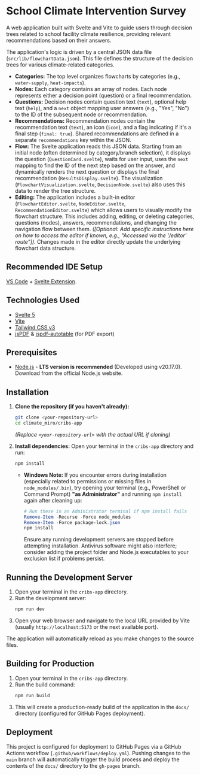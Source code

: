 # School Climate Intervention Survey

A web application built with Svelte and Vite to guide users through decision trees related to school facility climate resilience, providing relevant recommendations based on their answers.

The application's logic is driven by a central JSON data file (`src/lib/flowchartData.json`). This file defines the structure of the decision trees for various climate-related categories.

*   **Categories:** The top level organizes flowcharts by categories (e.g., `water-supply`, `heat-impacts`).
*   **Nodes:** Each category contains an array of nodes. Each node represents either a decision point (question) or a final recommendation.
*   **Questions:** Decision nodes contain question text (`text`), optional help text (`help`), and a `next` object mapping user answers (e.g., "Yes", "No") to the ID of the subsequent node or recommendation.
*   **Recommendations:** Recommendation nodes contain the recommendation text (`text`), an icon (`icon`), and a flag indicating if it's a final step (`final: true`). Shared recommendations are defined in a separate `recommendations` key within the JSON.
*   **Flow:** The Svelte application reads this JSON data. Starting from an initial node (often determined by category/branch selection), it displays the question (`QuestionCard.svelte`), waits for user input, uses the `next` mapping to find the ID of the next step based on the answer, and dynamically renders the next question or displays the final recommendation (`ResultsDisplay.svelte`). The visualization (`FlowchartVisualization.svelte`, `DecisionNode.svelte`) also uses this data to render the tree structure.
*   **Editing:** The application includes a built-in editor (`FlowchartEditor.svelte`, `NodeEditor.svelte`, `RecommendationEditor.svelte`) which allows users to visually modify the flowchart structure. This includes adding, editing, or deleting categories, questions (nodes), answers, recommendations, and changing the navigation flow between them. *([Optional: Add specific instructions here on how to access the editor if known, e.g., "Accessed via the '/editor' route"])*. Changes made in the editor directly update the underlying flowchart data structure.






## Recommended IDE Setup

[VS Code](https://code.visualstudio.com/) + [Svelte Extension](https://marketplace.visualstudio.com/items?itemName=svelte.svelte-vscode).

## Technologies Used

*   [Svelte 5](https://svelte.dev/)
*   [Vite](https://vitejs.dev/)
*   [Tailwind CSS v3](https://tailwindcss.com/)
*   [jsPDF](https://github.com/parallax/jsPDF) & [jspdf-autotable](https://github.com/simonbengtsson/jsPDF-AutoTable) (for PDF export)

## Prerequisites

*   [Node.js](https://nodejs.org/) - **LTS version is recommended** (Developed using v20.17.0). Download from the official Node.js website.

## Installation

1.  **Clone the repository (if you haven't already):**
    ```bash
    git clone <your-repository-url>
    cd climate_miro/cribs-app
    ```
    *(Replace `<your-repository-url>` with the actual URL if cloning)*

2.  **Install dependencies:** Open your terminal in the `cribs-app` directory and run:
    ```bash
    npm install
    ```
    *   **Windows Note:** If you encounter errors during installation (especially related to permissions or missing files in `node_modules/.bin`), try opening your terminal (e.g., PowerShell or Command Prompt) **"as Administrator"** and running `npm install` again after cleaning up:
        ```powershell
        # Run these in an Administrator terminal if npm install fails
        Remove-Item -Recurse -Force node_modules
        Remove-Item -Force package-lock.json
        npm install
        ```
        Ensure any running development servers are stopped before attempting installation. Antivirus software might also interfere; consider adding the project folder and Node.js executables to your exclusion list if problems persist.

## Running the Development Server

1.  Open your terminal in the `cribs-app` directory.
2.  Run the development server:
    ```bash
    npm run dev
    ```
3.  Open your web browser and navigate to the local URL provided by Vite (usually `http://localhost:5173` or the next available port).

The application will automatically reload as you make changes to the source files.

## Building for Production

1.  Open your terminal in the `cribs-app` directory.
2.  Run the build command:
    ```bash
    npm run build
    ```
3.  This will create a production-ready build of the application in the `docs/` directory (configured for GitHub Pages deployment).

## Deployment

This project is configured for deployment to GitHub Pages via a GitHub Actions workflow (`.github/workflows/deploy.yml`). Pushing changes to the `main` branch will automatically trigger the build process and deploy the contents of the `docs/` directory to the `gh-pages` branch.

